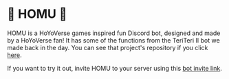 # 🐇 HOMU 🐇
HOMU is a HoYoVerse games inspired fun Discord bot, designed and made by a HoYoVerse fan! It has some of the functions from the TeriTeri II bot we made back in the day. You can see that project's repository if you click [here]().

If you want to try it out, invite HOMU to your server using this [bot invite link](https://discord.com/oauth2/authorize?client_id=1000123818930622546&scope=bot%20applications.commands&permissions=1007021128).

